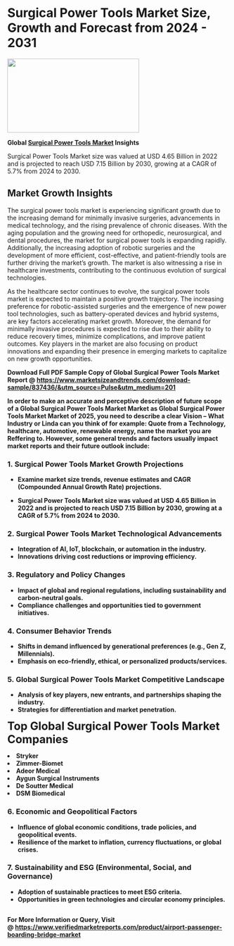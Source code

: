 <H1>Surgical Power Tools Market Size, Growth and Forecast from 2024 - 2031</H1><img class="aligncenter size-medium wp-image-584254" src="https://thirdeyenews.in/wp-content/uploads/2024/09/Global-Market-Research-300x168.jpeg" alt="" width="300" height="168" /><p><strong>Global&nbsp;<a href="https://www.marketsizeandtrends.com/download-sample/837436/&amp;utm_source=Pulse&amp;utm_medium=201">Surgical Power Tools Market</a> Insights</strong></p><p>Surgical Power Tools Market size was valued at USD 4.65 Billion in 2022 and is projected to reach USD 7.15 Billion by 2030, growing at a CAGR of 5.7% from 2024 to 2030.</p><p><h2>Market Growth Insights</h2> <p>The surgical power tools market is experiencing significant growth due to the increasing demand for minimally invasive surgeries, advancements in medical technology, and the rising prevalence of chronic diseases. With the aging population and the growing need for orthopedic, neurosurgical, and dental procedures, the market for surgical power tools is expanding rapidly. Additionally, the increasing adoption of robotic surgeries and the development of more efficient, cost-effective, and patient-friendly tools are further driving the market’s growth. The market is also witnessing a rise in healthcare investments, contributing to the continuous evolution of surgical technologies.</p> <p><strong></strong></p> <p>As the healthcare sector continues to evolve, the surgical power tools market is expected to maintain a positive growth trajectory. The increasing preference for robotic-assisted surgeries and the emergence of new power tool technologies, such as battery-operated devices and hybrid systems, are key factors accelerating market growth. Moreover, the demand for minimally invasive procedures is expected to rise due to their ability to reduce recovery times, minimize complications, and improve patient outcomes. Key players in the market are also focusing on product innovations and expanding their presence in emerging markets to capitalize on new growth opportunities.</p> <p><strong></p><p><span class=""><strong>Download Full PDF Sample Copy of Global Surgical Power Tools Market Report</strong> @ <a href="https://www.marketsizeandtrends.com/download-sample/837436/&amp;utm_source=Pulse&amp;utm_medium=201" target="_blank">https://www.marketsizeandtrends.com/download-sample/837436/&amp;utm_source=Pulse&amp;utm_medium=201</a></span></p><p>In order to make an accurate and perceptive description of future scope of a Global&nbsp;Surgical Power Tools Market Market as Global&nbsp;Surgical Power Tools Market Market of 2025, you need to describe a clear Vision &ndash; What Industry or Linda can you think of for example: Quote from a Technology, healthcare, automotive, renewable energy, name the market you are Reffering to. However, some general trends and factors usually impact market reports and their future outlook include:</p><h3>1.&nbsp;<strong>Surgical Power Tools Market Growth Projections</strong></h3><ul><li>Examine market size trends, revenue estimates and CAGR (Compounded Annual Growth Rate) projections.</li><li><p>Surgical Power Tools Market size was valued at USD 4.65 Billion in 2022 and is projected to reach USD 7.15 Billion by 2030, growing at a CAGR of 5.7% from 2024 to 2030.</p></li></ul><h3>2.&nbsp;<strong>Surgical Power Tools Market Technological Advancements</strong></h3><ul><li>Integration of AI, IoT, blockchain, or automation in the industry.</li><li>Innovations driving cost reductions or improving efficiency.</li></ul><h3>3.&nbsp;<strong>Regulatory and Policy Changes</strong></h3><ul><li>Impact of global and regional regulations, including sustainability and carbon-neutral goals.</li><li>Compliance challenges and opportunities tied to government initiatives.</li></ul><h3>4.&nbsp;<strong>Consumer Behavior Trends</strong></h3><ul><li>Shifts in demand influenced by generational preferences (e.g., Gen Z, Millennials).</li><li>Emphasis on eco-friendly, ethical, or personalized products/services.</li></ul><h3>5.&nbsp;<strong>Global Surgical Power Tools Market Competitive Landscape</strong></h3><ul><li>Analysis of key players, new entrants, and partnerships shaping the industry.</li><li>Strategies for differentiation and market penetration.</li></ul><p data-pm-slice="1 1 []"><span style="color: inherit; font-family: inherit; font-size: 25px;">Top Global Surgical Power Tools Market Companies</span></p><div class="" data-test-id=""><p><li>Stryker</li><li> Zimmer-Biomet</li><li> Adeor Medical</li><li> Aygun Surgical Instruments</li><li> De Soutter Medical</li><li> DSM Biomedical</li></p></div><h3>6.&nbsp;<strong>Economic and Geopolitical Factors</strong></h3><ul><li>Influence of global economic conditions, trade policies, and geopolitical events.</li><li>Resilience of the market to inflation, currency fluctuations, or global crises.</li></ul><h3>7.&nbsp;<strong>Sustainability and ESG (Environmental, Social, and Governance)</strong></h3><ul><li>Adoption of sustainable practices to meet ESG criteria.</li><li>Opportunities in green technologies and circular economy principles.</li></ul><h2><strong style="font-size: 14px;">For More Information or Query, Visit @&nbsp;</strong><a style="background-color: #ffffff; font-size: 14px;" href="https://www.marketsizeandtrends.com/report/surgical-power-tools-market/" target="_blank">https://www.verifiedmarketreports.com/product/airport-passenger-boarding-bridge-market</a></h2>